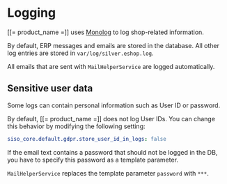 # Logging

[[= product_name =]] uses [Monolog](https://github.com/Seldaek/monolog) to log shop-related information.

By default, ERP messages and emails are stored in the database.
All other log entries are stored in `var/log/silver.eshop.log`.

All emails that are sent with `MailHelperService` are logged automatically.

## Sensitive user data

Some logs can contain personal information such as User ID or password.

By default, [[= product_name =]] does not log User IDs.
You can change this behavior by modifying the following setting:

``` yaml
siso_core.default.gdpr.store_user_id_in_logs: false
```

If the email text contains a password that should not be logged in the DB, you have to specify this password as a template parameter.

`MailHelperService` replaces the template parameter `password` with `***`.
